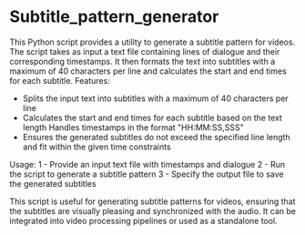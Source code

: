 # Subtitle_pattern_generator
This Python script provides a utility to generate a subtitle pattern for videos. The script takes as input a text file containing lines of dialogue and their corresponding timestamps. It then formats the text into subtitles with a maximum of 40 characters per line and calculates the start and end times for each subtitle.
Features:

- Splits the input text into subtitles with a maximum of 40 characters per line
- Calculates the start and end times for each subtitle based on the text length
Handles timestamps in the format "HH:MM:SS,SSS"
- Ensures the generated subtitles do not exceed the specified line length and fit within the given time constraints

Usage:
1 - Provide an input text file with timestamps and dialogue
2 - Run the script to generate a subtitle pattern
3 - Specify the output file to save the generated subtitles

This script is useful for generating subtitle patterns for videos, ensuring that the subtitles are visually pleasing and synchronized with the audio. It can be integrated into video processing pipelines or used as a standalone tool.

